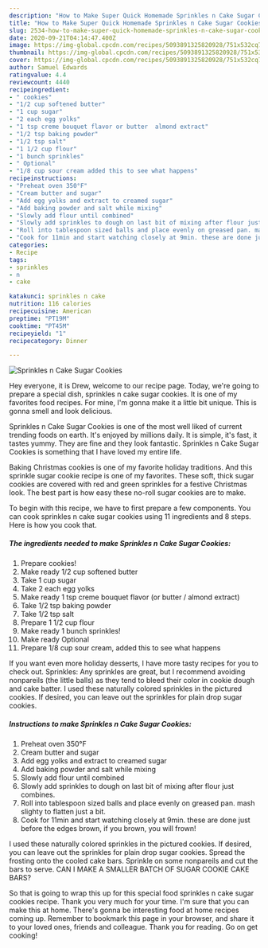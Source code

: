 ```yaml
---
description: "How to Make Super Quick Homemade Sprinkles n Cake Sugar Cookies"
title: "How to Make Super Quick Homemade Sprinkles n Cake Sugar Cookies"
slug: 2534-how-to-make-super-quick-homemade-sprinkles-n-cake-sugar-cookies
date: 2020-09-21T04:14:47.400Z
image: https://img-global.cpcdn.com/recipes/5093891325820928/751x532cq70/sprinkles-n-cake-sugar-cookies-recipe-main-photo.jpg
thumbnail: https://img-global.cpcdn.com/recipes/5093891325820928/751x532cq70/sprinkles-n-cake-sugar-cookies-recipe-main-photo.jpg
cover: https://img-global.cpcdn.com/recipes/5093891325820928/751x532cq70/sprinkles-n-cake-sugar-cookies-recipe-main-photo.jpg
author: Samuel Edwards
ratingvalue: 4.4
reviewcount: 4440
recipeingredient:
- " cookies"
- "1/2 cup softened butter"
- "1 cup sugar"
- "2 each egg yolks"
- "1 tsp creme bouquet flavor or butter  almond extract"
- "1/2 tsp baking powder"
- "1/2 tsp salt"
- "1 1/2 cup flour"
- "1 bunch sprinkles"
- " Optional"
- "1/8 cup sour cream added this to see what happens"
recipeinstructions:
- "Preheat oven 350°F"
- "Cream butter and sugar"
- "Add egg yolks and extract to creamed sugar"
- "Add baking powder and salt while mixing"
- "Slowly add flour until combined"
- "Slowly add sprinkles to dough on last bit of mixing after flour just combines."
- "Roll into tablespoon sized balls and place evenly on greased pan. mash slighty to flatten just a bit."
- "Cook for 11min and start watching closely at 9min. these are done just before the edges brown, if you brown, you will frown!"
categories:
- Recipe
tags:
- sprinkles
- n
- cake

katakunci: sprinkles n cake 
nutrition: 116 calories
recipecuisine: American
preptime: "PT19M"
cooktime: "PT45M"
recipeyield: "1"
recipecategory: Dinner

---
```



![Sprinkles n Cake Sugar Cookies](https://img-global.cpcdn.com/recipes/5093891325820928/751x532cq70/sprinkles-n-cake-sugar-cookies-recipe-main-photo.jpg)

Hey everyone, it is Drew, welcome to our recipe page. Today, we're going to prepare a special dish, sprinkles n cake sugar cookies. It is one of my favorites food recipes. For mine, I'm gonna make it a little bit unique. This is gonna smell and look delicious.

Sprinkles n Cake Sugar Cookies is one of the most well liked of current trending foods on earth. It's enjoyed by millions daily. It is simple, it's fast, it tastes yummy. They are fine and they look fantastic. Sprinkles n Cake Sugar Cookies is something that I have loved my entire life.

Baking Christmas cookies is one of my favorite holiday traditions. And this sprinkle sugar cookie recipe is one of my favorites. These soft, thick sugar cookies are covered with red and green sprinkles for a festive Christmas look. The best part is how easy these no-roll sugar cookies are to make.


To begin with this recipe, we have to first prepare a few components. You can cook sprinkles n cake sugar cookies using 11 ingredients and 8 steps. Here is how you cook that.

<!--inarticleads1-->

##### The ingredients needed to make Sprinkles n Cake Sugar Cookies:

1. Prepare  cookies!
1. Make ready 1/2 cup softened butter
1. Take 1 cup sugar
1. Take 2 each egg yolks
1. Make ready 1 tsp creme bouquet flavor (or butter / almond extract)
1. Take 1/2 tsp baking powder
1. Take 1/2 tsp salt
1. Prepare 1 1/2 cup flour
1. Make ready 1 bunch sprinkles!
1. Make ready  Optional
1. Prepare 1/8 cup sour cream, added this to see what happens


If you want even more holiday desserts, I have more tasty recipes for you to check out. Sprinkles: Any sprinkles are great, but I recommend avoiding nonpareils (the little balls) as they tend to bleed their color in cookie dough and cake batter. I used these naturally colored sprinkles in the pictured cookies. If desired, you can leave out the sprinkles for plain drop sugar cookies. 

<!--inarticleads2-->

##### Instructions to make Sprinkles n Cake Sugar Cookies:

1. Preheat oven 350°F
1. Cream butter and sugar
1. Add egg yolks and extract to creamed sugar
1. Add baking powder and salt while mixing
1. Slowly add flour until combined
1. Slowly add sprinkles to dough on last bit of mixing after flour just combines.
1. Roll into tablespoon sized balls and place evenly on greased pan. mash slighty to flatten just a bit.
1. Cook for 11min and start watching closely at 9min. these are done just before the edges brown, if you brown, you will frown!


I used these naturally colored sprinkles in the pictured cookies. If desired, you can leave out the sprinkles for plain drop sugar cookies. Spread the frosting onto the cooled cake bars. Sprinkle on some nonpareils and cut the bars to serve. CAN I MAKE A SMALLER BATCH OF SUGAR COOKIE CAKE BARS? 

So that is going to wrap this up for this special food sprinkles n cake sugar cookies recipe. Thank you very much for your time. I'm sure that you can make this at home. There's gonna be interesting food at home recipes coming up. Remember to bookmark this page in your browser, and share it to your loved ones, friends and colleague. Thank you for reading. Go on get cooking!
